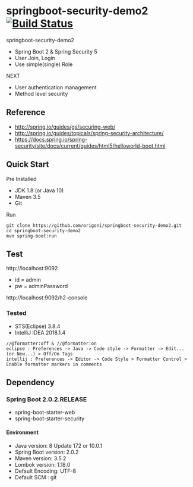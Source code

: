 # springboot-security-demo2 [![Build Status](https://travis-ci.org/origoni/springboot-security-demo2.svg?branch=master)](https://travis-ci.org/origoni/springboot-security-demo2)

springboot-security-demo2

- Spring Boot 2 & Spring Security 5
- User Join, Login
- Use simple(single) Role

NEXT
- User authentication management
- Method level security

## Reference

- http://spring.io/guides/gs/securing-web/
- http://spring.io/guides/topicals/spring-security-architecture/
- https://docs.spring.io/spring-security/site/docs/current/guides/html5/helloworld-boot.html

## Quick Start
Pre Installed
- JDK 1.8 (or Java 10)
- Maven 3.5
- Git

Run
```
git clone https://github.com/origoni/springboot-security-demo2.git
cd springboot-security-demo2
mvn spring-boot:run
```

## Test

http://localhost:9092

- id = admin
- pw = adminPassword

http://localhost:9092/h2-console

### Tested
- STS(Eclipse) 3.8.4
- IntelliJ IDEA 2018.1.4

```
//@formatter:off & //@formatter:on
eclipse : Preferences -> Java -> Code style -> Formatter -> Edit... (or New...) > Off/On Tags
intellij : Preferences -> Editor -> Code Style > Formatter Control > Enable formatter markers in comments
```


## Dependency

### Spring Boot 2.0.2.RELEASE
- spring-boot-starter-web
- spring-boot-starter-security

#### Environment
- Java version: 8 Update 172 or 10.0.1
- Spring Boot version: 2.0.2
- Maven version: 3.5.2
- Lombok version: 1.18.0
- Default Encoding: UTF-8
- Default SCM : git